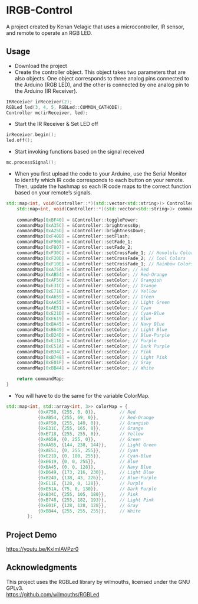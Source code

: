 # IRGB-Control
A project created by Kenan Velagic that uses a microcontroller, IR sensor, and remote to operate an RGB LED.  
## Usage  
- Download the project  
- Create the controller object. This object takes two parameters that are also objects. One object corresponds to three analog pins connected
to the Arduino (RGB LED), and the other is connected by one analog pin to the Arduino (IR Receiver).
```cpp
IRReceiver irReceiver(2);
RGBLed led(3, 4, 5, RGBLed::COMMON_CATHODE);
Controller mc(irReceiver, led);
```
- Start the IR Receiver & Set LED off  
```cpp
irReceiver.begin();
led.off();
```
- Start invoking functions based on the signal received  
```cpp
mc.processSignal();
```
- When you first upload the code to your Arduino, use the Serial Monitor to identify which IR code corresponds to each button on your remote.
Then, update the hashmap so each IR code maps to the correct function based on your remote’s signals.
```cpp
std::map<int, void(Controller::*)(std::vector<std::string>)> Controller::setup_commands() {
    std::map<int, void(Controller::*)(std::vector<std::string>)> commandMap;
    
    commandMap[0xBF40] = &Controller::togglePower;
    commandMap[0xA35C] = &Controller::brightnessUp;
    commandMap[0xA25D] = &Controller::brightnessDown;
    commandMap[0xF40B] = &Controller::setFlash;
    commandMap[0xF906] = &Controller::setFade_1;
    commandMap[0xF807] = &Controller::setFade_2;
    commandMap[0xF30C] = &Controller::setCrossFade_1; // Honolulu Colors
    commandMap[0xF20D] = &Controller::setCrossFade_2; // Cool Colors
    commandMap[0xF10E] = &Controller::setCrossFade_1; // Rainbow Colors
    commandMap[0xA758] = &Controller::setColor; // Red
    commandMap[0xAB54] = &Controller::setColor; // Red-Orange
    commandMap[0xAF50] = &Controller::setColor; // Orangish
    commandMap[0xE31C] = &Controller::setColor; // Orange
    commandMap[0xE718] = &Controller::setColor; // Yellow
    commandMap[0xA659] = &Controller::setColor; // Green
    commandMap[0xAA55] = &Controller::setColor; // Light Green
    commandMap[0xAE51] = &Controller::setColor; // Cyan
    commandMap[0xE21D] = &Controller::setColor; // Cyan-Blue
    commandMap[0xE619] = &Controller::setColor; // Blue
    commandMap[0xBA45] = &Controller::setColor; // Navy Blue
    commandMap[0xB649] = &Controller::setColor; // Light Blue
    commandMap[0xB24D] = &Controller::setColor; // Blue-Purple
    commandMap[0xE11E] = &Controller::setColor; // Purple
    commandMap[0xE51A] = &Controller::setColor; // Dark Purple
    commandMap[0xB34C] = &Controller::setColor; // Pink
    commandMap[0xB748] = &Controller::setColor; // Light Pink
    commandMap[0xE01F] = &Controller::setColor; // Gray
    commandMap[0xBB44] = &Controller::setColor; // White

    return commandMap;
}
```
- You will have to do the same for the variable ColorMap.
```cpp
std::map<int, std::array<int, 3>> colorMap = {
            {0xA758, {255, 0, 0}},         // Red
            {0xAB54, {255, 69, 0}},        // Red-Orange
            {0xAF50, {255, 140, 0}},       // Orangish
            {0xE31C, {255, 165, 0}},       // Orange
            {0xE718, {255, 255, 0}},       // Yellow
            {0xA659, {0, 255, 0}},         // Green
            {0xAA55, {144, 238, 144}},     // Light Green
            {0xAE51, {0, 255, 255}},       // Cyan
            {0xE21D, {0, 180, 255}},       // Cyan-Blue
            {0xE619, {0, 0, 255}},         // Blue
            {0xBA45, {0, 0, 128}},         // Navy Blue
            {0xB649, {173, 216, 230}},     // Light Blue
            {0xB24D, {138, 43, 226}},      // Blue-Purple
            {0xE11E, {128, 0, 128}},       // Purple
            {0xE51A, {75, 0, 130}},        // Dark Purple
            {0xB34C, {255, 105, 180}},     // Pink
            {0xB748, {255, 182, 193}},     // Light Pink
            {0xE01F, {128, 128, 128}},     // Gray
            {0xBB44, {255, 255, 255}},     // White
        };
```
## Project Demo
https://youtu.be/KxImIAVPzr0

## Acknowledgments
This project uses the RGBLed library by wilmouths, licensed under the GNU GPLv3.  
https://github.com/wilmouths/RGBLed
